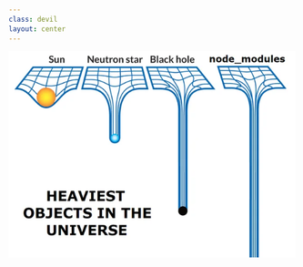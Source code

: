```yaml
---
class: devil
layout: center
---
```


![Node Modules Gravity](./node_modules.webp)

<!--
D: JS package manager download the entire internet for every project.
  - unknown sources
  - vulnerabilities

A: same problem for Maven and NuGet.
  - npm audit
  - exploit database
  - support on GitHub
-->
